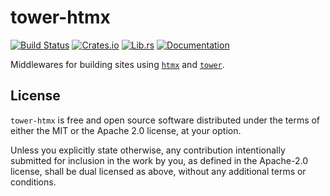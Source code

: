 # tower-htmx

[![Build Status][build-badge]][build-url]
[![Crates.io][crates-badge]][crates-url]
[![Lib.rs][librs-badge]][librs-url]
[![Documentation][docs-badge]][docs-url]

[build-url]: https://github.com/leotaku/tower-htmx/actions
[crates-url]: https://crates.io/crates/tower-htmx
[librs-url]: https://lib.rs/crates/tower-htmx
[docs-url]: https://docs.rs/tower-htmx

[build-badge]: https://img.shields.io/github/actions/workflow/status/leotaku/tower-htmx/build.yml?branch=master
[crates-badge]: https://img.shields.io/crates/v/tower-htmx.svg
[librs-badge]: https://img.shields.io/badge/lib.rs-linked-informational
[docs-badge]: https://img.shields.io/docsrs/tower-htmx

Middlewares for building sites using [`htmx`] and [`tower`].

[`htmx`]: https://htmx.org/reference/

<!-- Override internal links from README generation: -->

[`tower`]: https://docs.rs/tower

## License

`tower-htmx` is free and open source software distributed under the terms of either the MIT or the Apache 2.0 license, at your option.

Unless you explicitly state otherwise, any contribution intentionally submitted for inclusion in the work by you, as defined in the Apache-2.0 license, shall be dual licensed as above, without any additional terms or conditions.
